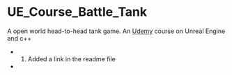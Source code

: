 # UE_Course_Battle_Tank
A open world head-to-head tank game. An [Udemy](http://www.udemy.com) course on Unreal Engine and c++

* 1. Added a link in the readme file
*